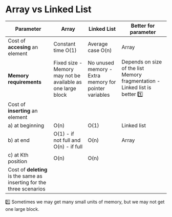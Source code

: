 # Array vs Linked List

| Parameter			| Array		    | Linked List	| Better for parameter|
| ------------- 	| ------------- | ------------- | ------------- |
| Cost of **accesing** an element | Constant time O(1) | Average case O(n) | Array |
| **Memory requirements** | Fixed size - Memory may not be available as one large block | No unused memory - Extra memory for pointer variables | Depends on size of the list Memory fragmentation - Linked list is better :one:	| 
| Cost of **inserting** an element 		|  				| 				| 				|
| a) at beginning	| O(n)			| O(1)			| Linked list	|
| b) at end			| O(1) - if not full and O(n) - if full	| O(n)	| Array |
| c) at Kth position | O(n)         | O(n) | |
| Cost of **deleting** is the same as inserting for the three scenarios | | |

:one: Sometimes we may get many small units of memory, but we may not get one large block.





